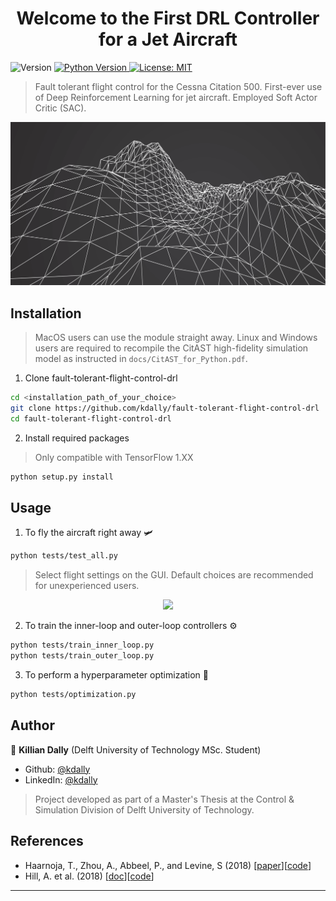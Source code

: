 <h1 align="center">Welcome to the First  DRL Controller for a Jet Aircraft </h1>
<p>
  <img alt="Version" src="https://img.shields.io/badge/version-0.1.0-blue.svg" />
  <a href="#" target="_blank">
   <img alt="Python Version" src="https://img.shields.io/pypi/pyversions/Django.svg" />
    <a href="#" target="_blank">
    <img alt="License: MIT" src="https://img.shields.io/badge/License-MIT-yellow.svg" />
  </a>
</p>


> Fault tolerant flight control for the Cessna Citation 500. First-ever use of Deep Reinforcement Learning for jet aircraft. Employed Soft Actor Critic (SAC). 

<p align="center">
  <img src="assets/citation_550_header.svg" width="750"/>
</p>

## Installation
> MacOS users can use the module straight away.
> Linux and Windows users are required to recompile the CitAST high-fidelity simulation model as instructed in `docs/CitAST_for_Python.pdf`.

1. Clone fault-tolerant-flight-control-drl
```sh
cd <installation_path_of_your_choice>
git clone https://github.com/kdally/fault-tolerant-flight-control-drl
cd fault-tolerant-flight-control-drl
```

2. Install required packages
 > Only compatible with TensorFlow 1.XX

```sh
python setup.py install
```

## Usage

1. To fly the aircraft right away 🛩
```sh
python tests/test_all.py
```

> Select flight settings on the GUI. Default choices are recommended for unexperienced users.

<p align="center">
  <img src="https://i.ibb.co/fxgW2MV/GUI.png" width="350"/>
</p>


2. To train the inner-loop and outer-loop controllers ⚙️
```sh
python tests/train_inner_loop.py
python tests/train_outer_loop.py
```

3. To perform a hyperparameter optimization 🎯
```sh
python tests/optimization.py
```


## Author

👤 **Killian Dally**
(Delft University of Technology MSc. Student)
* Github: [@kdally](https://github.com/kdally)
* LinkedIn: [@kdally](https://linkedin.com/in/kdally)

> Project developed as part of a Master's Thesis at the Control & Simulation Division of Delft University of Technology.

## References

* Haarnoja, T., Zhou, A., Abbeel, P., and Levine, S (2018) [[paper](https://arxiv.org/abs/1801.01290)][[code](https://github.com/haarnoja/sac/tree/master/sac)]
* Hill, A. et al. (2018) [[doc](https://stable-baselines.readthedocs.io/)][[code](https://github.com/hill-a/stable-baselines)]



***

